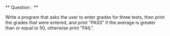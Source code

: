 ** Question : **

Write a program that asks the user to enter grades for three tests, then print the grades that were entered, and print "PASS" if the average is greater than or equal to 50, otherwise print "FAIL".